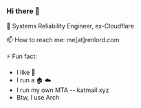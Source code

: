 ### Hi there 👋

🔨 Systems Reliability Engineer, ex-Cloudflare

📫 How to reach me: me[at]renlord.com

⚡ Fun fact:
  - I like 🚴
  - I run a 🏠 ☁️
  - I run my own MTA -- katmail.xyz
  - Btw, I use Arch
